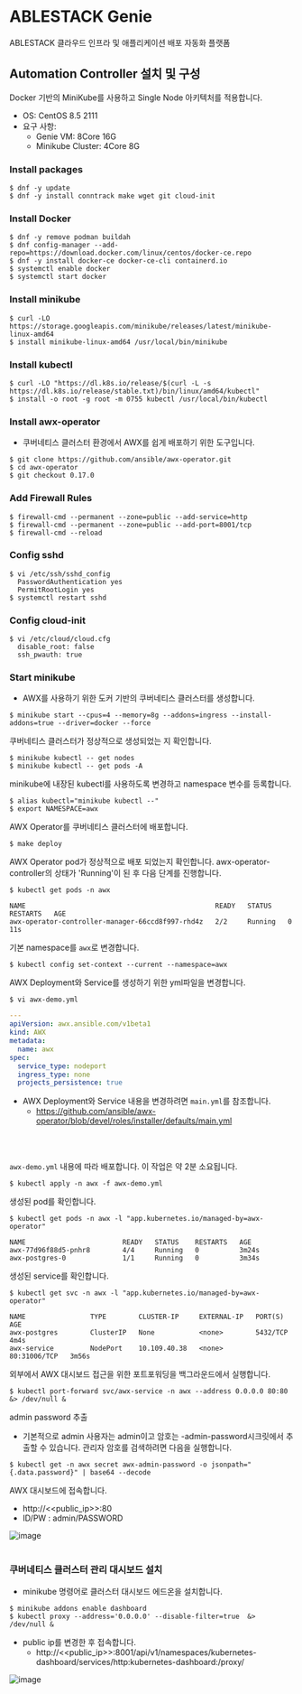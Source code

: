 # ABLESTACK Genie
ABLESTACK 클라우드 인프라 및 애플리케이션 배포 자동화 플랫폼

## Automation Controller 설치 및 구성
Docker 기반의 MiniKube를 사용하고 Single Node 아키텍처를 적용합니다.
- OS: CentOS 8.5 2111
- 요구 사항:
  - Genie VM: 8Core 16G
  - Minikube Cluster: 4Core 8G

### Install packages
```
$ dnf -y update
$ dnf -y install conntrack make wget git cloud-init
```

### Install Docker
```
$ dnf -y remove podman buildah
$ dnf config-manager --add-repo=https://download.docker.com/linux/centos/docker-ce.repo
$ dnf -y install docker-ce docker-ce-cli containerd.io
$ systemctl enable docker
$ systemctl start docker
```

### Install minikube
```
$ curl -LO https://storage.googleapis.com/minikube/releases/latest/minikube-linux-amd64
$ install minikube-linux-amd64 /usr/local/bin/minikube
```

### Install kubectl
```
$ curl -LO "https://dl.k8s.io/release/$(curl -L -s https://dl.k8s.io/release/stable.txt)/bin/linux/amd64/kubectl"
$ install -o root -g root -m 0755 kubectl /usr/local/bin/kubectl
```

### Install awx-operator
- 쿠버네티스 클러스터 환경에서 AWX를 쉽게 배포하기 위한 도구입니다.
```
$ git clone https://github.com/ansible/awx-operator.git 
$ cd awx-operator
$ git checkout 0.17.0
```

### Add Firewall Rules
```
$ firewall-cmd --permanent --zone=public --add-service=http
$ firewall-cmd --permanent --zone=public --add-port=8001/tcp
$ firewall-cmd --reload
```

### Config sshd
```
$ vi /etc/ssh/sshd_config
  PasswordAuthentication yes
  PermitRootLogin yes
$ systemctl restart sshd
```

### Config cloud-init
```
$ vi /etc/cloud/cloud.cfg
  disable_root: false
  ssh_pwauth: true
```

### Start minikube
- AWX를 사용하기 위한 도커 기반의 쿠버네티스 클러스터를 생성합니다.
```
$ minikube start --cpus=4 --memory=8g --addons=ingress --install-addons=true --driver=docker --force
```

쿠버네티스 클러스터가 정상적으로 생성되었는 지 확인합니다.
```
$ minikube kubectl -- get nodes
$ minikube kubectl -- get pods -A
```

minikube에 내장된 kubectl를 사용하도록 변경하고 namespace 변수를 등록합니다.
```
$ alias kubectl="minikube kubectl --"
$ export NAMESPACE=awx
```

AWX Operator를 쿠버네티스 클러스터에 배포합니다.
```
$ make deploy
```

AWX Operator pod가 정상적으로 배포 되었는지 확인합니다. awx-operator-controller의 상태가 'Running'이 된 후 다음 단계를 진행합니다.
```
$ kubectl get pods -n awx

NAME                                               READY   STATUS    RESTARTS   AGE
awx-operator-controller-manager-66ccd8f997-rhd4z   2/2     Running   0          11s
```

기본 namespace를 `awx`로 변경합니다.
```
$ kubectl config set-context --current --namespace=awx
```

AWX Deployment와 Service를 생성하기 위한 yml파일을 변경합니다.  

`$ vi awx-demo.yml` 
```yaml
---
apiVersion: awx.ansible.com/v1beta1
kind: AWX
metadata:
  name: awx
spec:
  service_type: nodeport
  ingress_type: none
  projects_persistence: true
```
- AWX Deployment와 Service 내용을 변경하려면 `main.yml`를 참조합니다.
  -  https://github.com/ansible/awx-operator/blob/devel/roles/installer/defaults/main.yml
<br>
<br>

`awx-demo.yml` 내용에 따라 배포합니다. 이 작업은 약 2분 소요됩니다. 
```
$ kubectl apply -n awx -f awx-demo.yml
```

생성된 pod를 확인합니다.
```
$ kubectl get pods -n awx -l "app.kubernetes.io/managed-by=awx-operator"

NAME                        READY   STATUS    RESTARTS   AGE
awx-77d96f88d5-pnhr8        4/4     Running   0          3m24s
awx-postgres-0              1/1     Running   0          3m34s
```

생성된 service를 확인합니다.
```
$ kubectl get svc -n awx -l "app.kubernetes.io/managed-by=awx-operator"

NAME                TYPE        CLUSTER-IP     EXTERNAL-IP   PORT(S)        AGE
awx-postgres        ClusterIP   None           <none>        5432/TCP       4m4s
awx-service         NodePort    10.109.40.38   <none>        80:31006/TCP   3m56s
```

외부에서 AWX 대시보드 접근을 위한 포트포워딩을 백그라운드에서 실행합니다.
```
$ kubectl port-forward svc/awx-service -n awx --address 0.0.0.0 80:80 &> /dev/null &
```

admin password 추출
 - 기본적으로 admin 사용자는 admin이고 암호는 <resourcename>-admin-password시크릿에서 추출할 수 있습니다. 관리자 암호를 검색하려면 다음을 실행합니다.
```
$ kubectl get -n awx secret awx-admin-password -o jsonpath="{.data.password}" | base64 --decode 
```

AWX 대시보드에 접속합니다.
- http://<<public_ip>>:80
- ID/PW : admin/PASSWORD
  
![image](https://user-images.githubusercontent.com/34114265/158306866-95408b73-cfac-4682-9b7c-dafd83b4ddbd.png)


#
### 쿠버네티스 클러스터 관리 대시보드 설치
- minikube 명령어로 클러스터 대시보드 에드온을 설치합니다.
```
$ minikube addons enable dashboard
$ kubectl proxy --address='0.0.0.0' --disable-filter=true  &> /dev/null &
```
- public ip를 변경한 후 접속합니다.
  - http://<<public_ip>>:8001/api/v1/namespaces/kubernetes-dashboard/services/http:kubernetes-dashboard:/proxy/ 

![image](https://user-images.githubusercontent.com/34114265/158307186-c816ab72-6484-44ac-91f2-d6bd815a2177.png)







